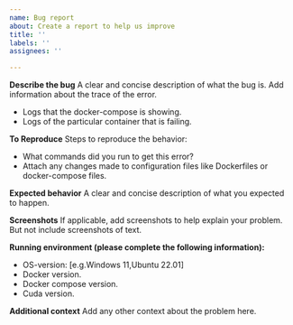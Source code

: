 ```yaml
---
name: Bug report
about: Create a report to help us improve
title: ''
labels: ''
assignees: ''

---
```


**Describe the bug**
A clear and concise description of what the bug is. Add information about the trace of the error.
- Logs that the docker-compose is showing.
- Logs of the particular container that is failing.

**To Reproduce**
Steps to reproduce the behavior:
- What commands did you run to get this error?
- Attach any changes made to configuration files like Dockerfiles or docker-compose files.

**Expected behavior**
A clear and concise description of what you expected to happen.

**Screenshots**
If applicable, add screenshots to help explain your problem. But not include screenshots of text.

**Running environment (please complete the following information):**
 - OS-version: [e.g.Windows 11,Ubuntu 22.01]
 - Docker version.
 - Docker compose version.
 - Cuda version.

**Additional context**
Add any other context about the problem here.

